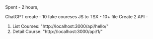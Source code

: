 Spent - 2 hours, 

ChatGPT create - 10 fake coureses
JS to TSX - 10+ file
Create 2 API -
 1. List Courses: "http://localhost:3000/api/hello/"
 2. Detail Course: "http://localhost:3000/api/1/" 